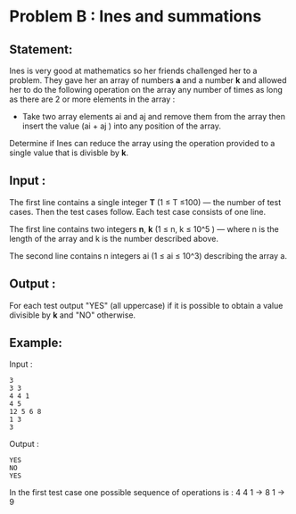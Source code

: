 # Problem B : Ines and summations

## Statement:
Ines is very good at mathematics so her friends challenged her to a problem. They gave her an array of numbers **a** and a number **k** and allowed her to do the following operation on the array any number of times as long as there are 2 or more elements in the array :
- Take two array elements ai and aj and remove them from the array then insert the value (ai + aj ) into any position of the array.

Determine if Ines can reduce the array using the operation provided to a single value that is divisble by **k**.

## Input :
The first line contains a single integer **T** (1 ≤ T ≤100) — the number of test cases. Then the test cases follow. Each test case consists of one line.

The first line contains two integers **n**, **k** (1 ≤ n, k ≤ 10^5 ) — where n is the length of the array and k is the number described above.

The second line contains n integers ai (1 ≤ ai ≤ 10^3) describing the array a.

## Output :
For each test output "YES" (all uppercase) if it is possible to obtain a value divisible by **k** and "NO" otherwise.

## Example:
Input :  

```
3
3 3
4 4 1
4 5
12 5 6 8
1 3
3
```

Output :  

```
YES
NO
YES
```

In the first test case one possible sequence of operations is :
4 4 1 -> 8 1 -> 9
